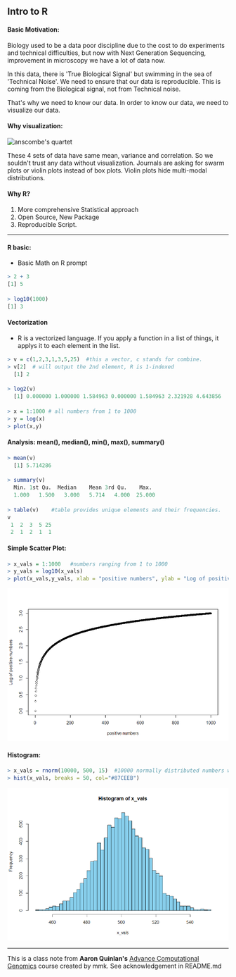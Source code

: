 ## Intro to R

#### Basic Motivation: 

Biology used to be a data poor discipline due to the cost to do experiments and technical difficulties, but now with Next Generation Sequencing, improvement in microscopy we have a lot of data now. 

In this data, there is 'True Biological Signal' but swimming in the sea of 'Technical Noise'. We need to ensure that our data is reproducible. This is coming from the Biological signal, not from Technical noise. 

That's why we need to know our data. In order to know our data, we need to visualize our data. 

#### Why visualization:

![anscombe's quartet](https://upload.wikimedia.org/wikipedia/commons/thumb/e/ec/Anscombe%27s_quartet_3.svg/1200px-Anscombe%27s_quartet_3.svg.png)

These 4 sets of data have same mean, variance and correlation. So we souldn't trust any data without visualization. Journals are asking for swarm plots or violin plots instead of box plots. Violin plots hide multi-modal distributions. 

#### Why R?
1. More comprehensive Statistical approach
2. Open Source, New Package
3. Reproducible Script. 

--- 
#### R basic:

- Basic Math on R prompt

```r
> 2 + 3
[1] 5

> log10(1000)
[1] 3
```

#### Vectorization
- R is a vectorized language. If you apply a function in a list of things, it applys it to each element in the list.

```r
> v = c(1,2,3,1,3,5,25)  #this a vector, c stands for combine. 
> v[2]  # will output the 2nd element, R is 1-indexed
  [1] 2 

> log2(v)
  [1] 0.000000 1.000000 1.584963 0.000000 1.584963 2.321928 4.643856

> x = 1:1000 # all numbers from 1 to 1000
> y = log(x)
> plot(x,y)
```

#### Analysis: mean(), median(), min(), max(), summary() 

```r
> mean(v)
  [1] 5.714286

> summary(v)
  Min. 1st Qu.  Median    Mean 3rd Qu.    Max. 
  1.000   1.500   3.000   5.714   4.000  25.000

> table(v)    #table provides unique elements and their frequencies.
v
 1  2  3  5 25 
 2  1  2  1  1  

```

#### Simple Scatter Plot: 

```r
> x_vals = 1:1000   #numbers ranging from 1 to 1000 
> y_vals = log10(x_vals)
> plot(x_vals,y_vals, xlab = "positive numbers", ylab = "Log of positive numbers")
```
![](figs/scatter_fig.png)

#### Histogram:

```r
> x_vals = rnorm(10000, 500, 15)  #10000 normally distributed numbers with mean = 500, sd = 15
> hist(x_vals, breaks = 50, col="#87CEEB") 
```
![](figs/hist_fig.png)







---

This is a class note from **Aaron Quinlan's** [Advance Computational Genomics](https://github.com/quinlan-lab/applied-computational-genomics) course created by mmk. See acknowledgement in README.md